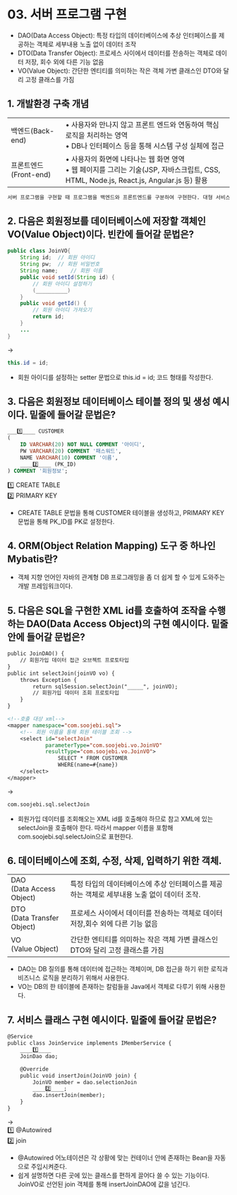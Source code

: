 # 03. 서버 프로그램 구현

- DAO(Data Access Object): 특정 타입의 데이터베이스에 추상 인터페이스를 제공하는 객체로 세부내용 노출 없이 데이터 조작
- DTO(Data Transfer Object): 프로세스 사이에서 데이터를 전송하는 객체로 데이터 저장, 회수 외에 다른 기능 없음
- VO(Value Object): 간단한 엔티티를 의미하는 작은 객체 가변 클래스인 DTO와 달리 고정 클래스를 가짐

## 1. 개발환경 구축 개념

<table>
    <tr>
        <td>백엔드(Back-end)</td>
        <td>• 사용자와 만나지 않고 프론트 엔드와 연동하여 핵심 로직을 처리하는 영역<br>• DB나 인터페이스 등을 통해 시스템 구성 실체에 접근</td>
    </tr>
    <tr>
        <td>프론트엔드(Front-end)</td>
        <td>• 사용자의 화면에 나타나는 웹 화면 영역<br>• 웹 페이지를 그리는 기술(JSP, 자바스크립트, CSS, HTML, Node.js, React.js, Angular.js 등) 활용</td>
    </tr>
</table>

~~~markdown
서버 프로그램을 구현할 때 프로그램을 백엔드와 프론트엔드를 구분하여 구현한다. 대형 서비스의 경우 백엔드와 프론트엔드는 고유의 개발 영역이다.
~~~

## 2. 다음은 회원정보를 데이터베이스에 저장할 객체인 VO(Value Object)이다. 빈칸에 들어갈 문법은?

~~~java
public class JoinVO{
    String id;  // 회원 아이디
    String pw;  // 회원 비밀번호
    String name;    // 회원 이름
    public void setId(String id) {
        // 회원 아이디 설정하기
        (__________)
    }
    public void getId() {
        // 회원 아이디 가져오기
        return id;
    }
    ...
}
~~~

→ 
~~~java
this.id = id;
~~~

- 회원 아이디를 설정하는 setter 문법으로 this.id = id; 코드 형태를 작성한다.

## 3. 다음은 회원정보 데이터베이스 테이블 정의 및 생성 예시이다. 밑줄에 들어갈 문법은?

~~~sql
___1️⃣____ CUSTOMER
(
    ID VARCHAR(20) NOT NULL COMMENT '아이디',
    PW VARCHAR(20) COMMENT '패스워드',
    NAME VARCHAR(10) COMMENT '이름',
    ____2️⃣____ (PK_ID)
) COMMENT '회원정보';
~~~

1️⃣ CREATE TABLE <br>
2️⃣ PRIMARY KEY

- CREATE TABLE 문법을 통해 CUSTOMER 테이블을 생성하고, PRIMARY KEY 문법을 통해 PK_ID를 PK로 설정한다.

## 4. ORM(Object Relation Mapping) 도구 중 하나인 Mybatis란?

- 객체 지향 언어인 자바의 관계형 DB 프로그래밍을 좀 더 쉽게 할 수 있게 도와주는 개발 프레임워크이다.

## 5. 다음은 SQL을 구현한 XML id를 호출하여 조작을 수행하는 DAO(Data Access Object)의 구현 예시이다. 밑줄 안에 들어갈 문법은?

~~~jSP
public JoinDAO() {
    // 회원가입 데이터 접근 오브젝트 프로토타입
}
public int selectJoin(joinVO vo) {
    throws Exception {
        return sqlSession.selectJoin("_____", joinVO);
        // 회원가입 데이터 조회 프로토타입
    }
}

<!--호출 대상 xml-->
<mapper namespace="com.soojebi.sql">
    <!-- 회원 이름을 통해 회원 테이블 조회 -->
    <select id="selectJoin"
            parameterType="com.soojebi.vo.JoinVO"
            resultType="com.soojebi.vo.JoinVO">
                SELECT * FROM CUSTOMER
                WHERE(name=#{name})
    </select>
</mapper>
~~~

→ 
~~~jsp
com.soojebi.sql.selectJoin
~~~

- 회원가입 데이터를 조회해오는 XML id를 호출해야 하므로 참고 XML에 있는 selectJoin을 호출해야 한다. 따라서 mapper 이름을 포함해 com.soojebi.sql.selectJoin으로 표현한다.

## 6. 데이터베이스에 조회, 수정, 삭제, 입력하기 위한 객체.

<table>
    <tr>
        <td>DAO<br>(Data Access Object)</td>
        <td>특정 타입의 데이터베이스에 추상 인터페이스를 제공하는 객체로 세부내용 노출 없이 데이터 조작.</td>
    </tr>
    <tr>
        <td>DTO<br>(Data Transfer Object)</td>
        <td>프로세스 사이에서 데이터를 전송하는 객체로 데이터 저장,회수 외에 다른 기능 없음</td>
    </tr>
    <tr>
        <td>VO<br>(Value Object)</td>
        <td>간단한 엔티티를 의미하는 작은 객체 가변 클래스인 DTO와 달리 고정 클래스를 가짐</td>
    </tr>
</table>

- DAO는 DB 질의를 통해 데이터에 접근하는 객체이며, DB 접근을 하기 위한 로직과 비즈니스 로직을 분리하기 위해서 사용한다.
- VO는 DB의 한 테이블에 존재하는 칼럼들을 Java에서 객체로 다루기 위해 사용한다.

## 7. 서비스 클래스 구현 예시이다. 밑줄에 들어갈 문법은?

~~~jsp
@Service
public class JoinService implements IMemberService {
    ____1️⃣____
    JoinDao dao;

    @Override
    public void insertJoin(JoinVO join) {
        JoinVO member = dao.selectionJoin
        ____2️⃣____;
        dao.insertJoin(member);
    }
}
~~~

→ <br>
1️⃣ @Autowired<br>
2️⃣ join

- @Autowired 어노테이션은 각 상황에 맞는 컨테이너 안에 존재하는 Bean을 자동으로 주입시켜준다.
- 쉽게 설명하면 다른 곳에 있는 클래스를 편하게 끌어다 쓸 수 있는 기능이다. JoinVO로 선언된 join 객체를 통해 insertJoinDAO에 값을 넘긴다.